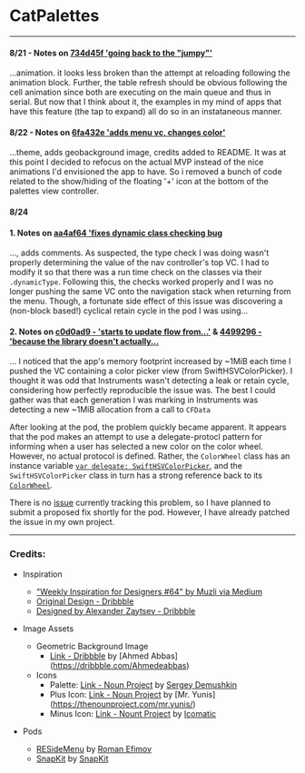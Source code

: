 # CatPalettes

-------
#### 8/21 - Notes on [734d45f 'going back to the "jumpy"'](https://github.com/spacedrabbit/CatPalettes/commit/734d45f1f8ad1ed7be75a7a42d0f85db8d9273d2) 

...animation. it looks less broken than the attempt at reloading following the animation block. Further, the table refresh should be obvious following the cell animation since both are executing on the main queue and thus in serial. But now that I think about it, the examples in my mind of apps that have this feature (the tap to expand) all do so in an instataneous manner. 


#### 8/22 - Notes on [6fa432e 'adds menu vc, changes color'](https://github.com/spacedrabbit/CatPalettes/commit/01d9ab0b0f587b0b4a52a3793ed2278e8c6d0dcb)

...theme, adds geobackground image, credits added to README. It was at this point I decided to refocus on the actual MVP instead of the nice animations I'd envisioned the app to have. So i removed a bunch of code related to the show/hiding of the floating '+' icon at the bottom of the palettes view controller. 


#### 8/24
#### 1. Notes on [aa4af64 'fixes dynamic class checking bug](https://github.com/spacedrabbit/CatPalettes/tree/aa4af648bdbcd0f9e1c120cc554d4de16eda4fb3)

..., adds comments. As suspected, the type check I was doing wasn't properly determining the value of the nav controller's top VC. I had to modify it so that there was a run time check on the classes via their `.dynamicType`. Following this, the checks worked properly and I was no longer pushing the same VC onto the navigation stack when returning from the menu. Though, a fortunate side effect of this issue was discovering a (non-block based!) cyclical retain cycle in the pod I was using...

#### 2. Notes on [c0d0ad9 - 'starts to update flow from...'](https://github.com/spacedrabbit/CatPalettes/tree/c0d0ad9f7499641641d882945c0d816972012270) & [4499296 - 'because the library doesn't actually...](https://github.com/spacedrabbit/CatPalettes/tree/4499296fdf9dc14097dd0c1056a71c4dc4d87e97)

... I noticed that the app's memory footprint increased by ~1MiB each time I pushed the VC containing a color picker view (from SwiftHSVColorPicker). I thought it was odd that Instruments wasn't detecting a leak or retain cycle, considering how perfectly reproducible the issue was. The best I could gather was that each generation I was marking in Instruments was detecting a new ~1MiB allocation from a call to `CFData`

After looking at the pod, the problem quickly became apparent. It appears that the pod makes an attempt to use a delegate-protocl pattern for informing when a user has selected a new color on the color wheel. However, no actual protocol is defined. Rather, the `ColorWheel` class has an instance variable [`var delegate: SwiftHSVColorPicker`](https://github.com/johankasperi/SwiftHSVColorPicker/blob/1.0.9/Source/ColorWheel.swift#L30), and the `SwiftHSVColorPicker` class in turn has a strong reference back to its [`ColorWheel`](https://github.com/johankasperi/SwiftHSVColorPicker/blob/1.0.9/Source/SwiftHSVColorPicker.swift#L11).

There is no [issue](https://github.com/johankasperi/SwiftHSVColorPicker/issues) currently tracking this problem, so I have planned to submit a proposed fix shortly for the pod. However, I have already patched the issue in my own project. 


-------------------------
### Credits:

- Inspiration
 	- ["Weekly Inspiration for Designers #64" by Muzli via Medium](https://medium.muz.li/weekly-inspiration-for-designers-64-d4639d318376#.tohjuv29m)
	- [Original Design - Dribbble](https://dribbble.com/shots/2895893-Small-app-for-making-palettes-and-gradients)
	- [Designed by Alexander Zaytsev - Dribbble](https://dribbble.com/anwaltzzz)

- Image Assets
	- Geometric Background Image
		- [Link - Dribbble](https://dribbble.com/shots/1414523-Free-Polygon-Backgrounds-V1) by [Ahmed Abbas] (https://dribbble.com/Ahmedeabbas)
	- Icons
		- Palette: [Link - Noun Project](https://thenounproject.com/term/color-swatch/290654/) by [Sergey Demushkin](https://thenounproject.com/mockturtle/)
		- Plus Icon: [Link - Noun Project](https://thenounproject.com/term/add/25957/) by [Mr. Yunis] (https://thenounproject.com/mr.yunis/)
		- Minus Icon: [Link - Nount Project](https://thenounproject.com/search/?q=minus&i=18952) by [Icomatic](https://thenounproject.com/Icomatic/)

- Pods
	- [RESideMenu](https://github.com/romaonthego/RESideMenu) by [Roman Efimov](https://twitter.com/romaonthego)
	- [SnapKit](https://github.com/SnapKit/SnapKit) by [SnapKit](https://github.com/SnapKit/)
